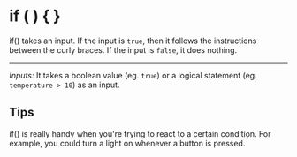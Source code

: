 # if ( ) { }

if() takes an input. If the input is `true`, then it follows the instructions between the curly braces. If the input is `false`, it does nothing.

***

*Inputs:* It takes a boolean value (eg. `true`) or a logical statement (eg. `temperature > 10`) as an input.

## Tips
if() is really handy when you're trying to react to a certain condition. For example, you could turn a light on whenever a button is pressed.
